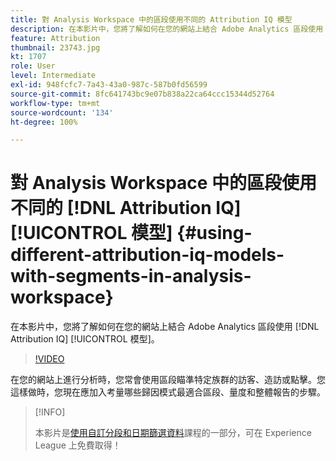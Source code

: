 ```yaml
---
title: 對 Analysis Workspace 中的區段使用不同的 Attribution IQ 模型
description: 在本影片中，您將了解如何在您的網站上結合 Adobe Analytics 區段使用 Attribution IQ 模型。
feature: Attribution
thumbnail: 23743.jpg
kt: 1707
role: User
level: Intermediate
exl-id: 948fcfc7-7a43-43a0-987c-587b0fd56599
source-git-commit: 8fc641743bc9e07b838a22ca64ccc15344d52764
workflow-type: tm+mt
source-wordcount: '134'
ht-degree: 100%

---
```


# 對 Analysis Workspace 中的區段使用不同的 [!DNL Attribution IQ] [!UICONTROL 模型] {#using-different-attribution-iq-models-with-segments-in-analysis-workspace}

在本影片中，您將了解如何在您的網站上結合 Adobe Analytics 區段使用 [!DNL Attribution IQ] [!UICONTROL  模型]。

>[!VIDEO](https://video.tv.adobe.com/v/23743/?quality=12&learn=on)

在您的網站上進行分析時，您常會使用區段瞄準特定族群的訪客、造訪或點擊。您這樣做時，您現在應加入考量哪些歸因模式最適合區段、量度和整體報告的步驟。

>[!INFO]
>
> 本影片是[使用自訂分段和日期篩選資料](https://experienceleague.adobe.com/?recommended=Analytics-U-1-2021.1.filterdata)課程的一部分，可在 Experience League 上免費取得！

